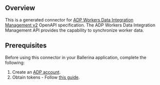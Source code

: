 ## Overview
This is a generated connector for [ADP Workers Data Integration Management v2](https://developers.adp.com/articles/api/workers---data-integration-management-v2-api) OpenAPI specification.
The ADP Workers Data Integration Management API provides the capability to synchronize worker data.

## Prerequisites
Before using this connector in your Ballerina application, complete the following:
1. Create an [ADP account](https://accounts.logme.in/registration.aspx). 
2. Obtain tokens - Follow [this guide](https://developers.adp.com/articles/guide/auth-process-data-conn-request-access-token).
